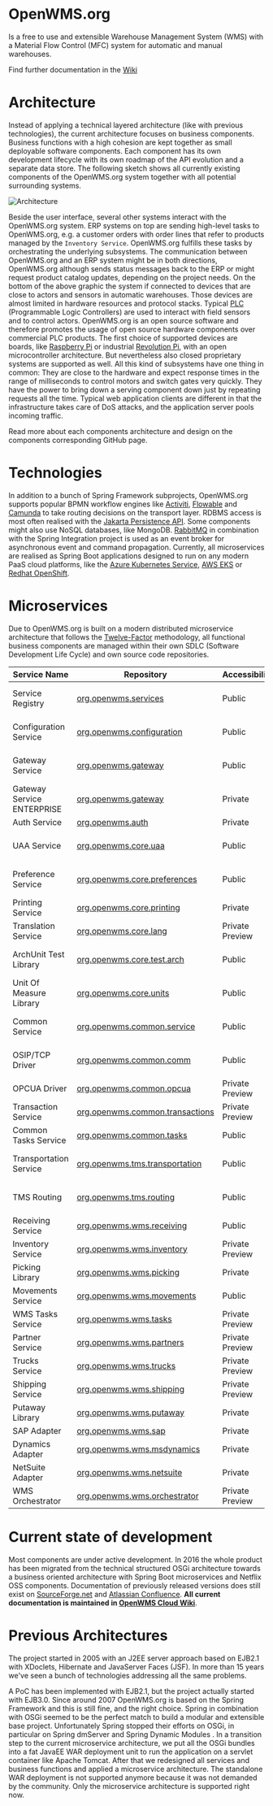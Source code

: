 OpenWMS.org
=====================

Is a free to use and extensible Warehouse Management System (WMS) with a Material Flow Control (MFC) system for automatic and manual
warehouses. 

Find further documentation in the [Wiki](https://wiki.openwms.cloud/projects/openwms/wiki/00-dot-02-business-services)

# Architecture
Instead of applying a technical layered architecture (like with previous technologies), the current architecture focuses on
business components. Business functions with a high cohesion are kept together as small deployable software components. Each
component has its own development lifecycle with its own roadmap of the API evolution and a separate data store. The following sketch shows
all currently existing components of the OpenWMS.org system together with all potential surrounding systems.

![Architecture][1]

Beside the user interface, several other systems interact with the OpenWMS.org system. ERP systems on top are sending high-level tasks
to OpenWMS.org, e.g. a customer orders with order lines that refer to products managed by the `Inventory Service`.
OpenWMS.org fulfills these tasks by orchestrating the underlying subsystems. The communication between OpenWMS.org and an ERP system might 
be in both directions, OpenWMS.org although sends status messages back to the ERP or might request product catalog updates, depending on the
project needs. On the bottom of the above graphic the system if connected to devices that are close to actors and sensors in automatic
warehouses. Those devices are almost limited in hardware resources and protocol stacks. Typical [PLC](https://en.wikipedia.org/wiki/Programmable_logic_controller)
(Programmable Logic Controllers) are used to interact with field sensors and to control actors. OpenWMS.org is an open source software and
therefore promotes the usage of open source hardware components over commercial PLC products. The first choice of supported devices
are boards, like [Raspberry Pi](https://www.raspberrypi.org/) or industrial [Revolution Pi](https://revolution.kunbus.com/), with an open
microcontroller architecture. But nevertheless also closed proprietary systems are supported as well. All this kind of subsystems have one
thing in common: They are close to the hardware and expect response times in the range of milliseconds to control motors and switch gates
very quickly. They have the power to bring down a serving component down just by repeating requests all the time. Typical web application
clients are different in that the infrastructure takes care of DoS attacks, and the application server pools incoming traffic.

Read more about each components architecture and design on the components corresponding GitHub page.

# Technologies
In addition to a bunch of Spring Framework subprojects, OpenWMS.org supports popular BPMN workflow engines like [Activiti](https://www.activiti.org),
[Flowable](https://www.flowable.org) and [Camunda](https://www.camunda.org) to take routing decisions on the transport layer.
RDBMS access is most often realised with the [Jakarta Persistence API](https://de.wikipedia.org/wiki/Jakarta_Persistence_API). Some
components might also use NoSQL databases, like MongoDB. [RabbitMQ](https://rabbitmq.com) in combination with the Spring Integration project
is used as an event broker for asynchronous event and command propagation. Currently, all microservices are realised as Spring Boot 
applications designed to run on any modern PaaS cloud platforms, like the [Azure Kubernetes Service](https://azure.microsoft.com/de-de/services/kubernetes-service), [AWS EKS](https://aws.amazon.com/eks) or [Redhat OpenShift](https://www.redhat.com/en/technologies/cloud-computing/openshift).

# Microservices
Due to OpenWMS.org is built on a modern distributed microservice architecture that follows the [Twelve-Factor](https://12factor.net)
methodology, all functional business components are managed within their own SDLC (Software Development Life Cycle) and own source code
repositories.

| Service Name               | Repository                                                                                    | Accessibility   | License    | Version                                                                                       |
|----------------------------|-----------------------------------------------------------------------------------------------|-----------------|------------|-----------------------------------------------------------------------------------------------|
| Service Registry           | [org.openwms.services](https://github.com/spring-labs/org.openwms.services)                   | Public          | Apache-2.0 | ![GitHub Release](https://img.shields.io/github/v/tag/spring-labs/org.openwms.services)       |
| Configuration Service      | [org.openwms.configuration](https://github.com/spring-labs/org.openwms.configuration)         | Public          | Apache-2.0 | ![GitHub Release](https://img.shields.io/github/v/tag/spring-labs/org.openwms.configuration)  |
| Gateway Service            | [org.openwms.gateway](https://github.com/spring-labs/org.openwms.gateway)                     | Public          | Apache-2.0 | ![GitHub Release](https://img.shields.io/github/v/tag/spring-labs/org.openwms.gateway)        |
| Gateway Service ENTERPRISE | [org.openwms.gateway](https://github.com/interface21-io/org.openwms.gateway)                  | Private         | GPLv3      |                                                                                               |
| Auth Service               | [org.openwms.auth](https://github.com/spring-labs/org.openwms.auth)                           | Private         | GPLv3      |                                                                                               |
| UAA Service                | [org.openwms.core.uaa](https://github.com/openwms/org.openwms.core.uaa)                       | Public          | Apache-2.0 | ![GitHub Release](https://img.shields.io/github/v/tag/openwms/org.openwms.core.uaa)           |
| Preference Service         | [org.openwms.core.preferences](https://github.com/openwms/org.openwms.core.preferences)       | Public          | Apache-2.0 | ![GitHub Release](https://img.shields.io/github/v/tag/openwms/org.openwms.core.preferences)   |
| Printing Service           | [org.openwms.core.printing](https://github.com/openwms/org.openwms.core.printing)             | Private         | GPLv3      |                                                                                               |
| Translation Service        | [org.openwms.core.lang](https://github.com/openwms/org.openwms.core.lang)                     | Private Preview | Apache-2.0 |                                                                                               |
| ArchUnit Test Library      | [org.openwms.core.test.arch](https://github.com/openwms/org.openwms.core.test.arch)           | Public          | Apache-2.0 | ![GitHub Release](https://img.shields.io/github/v/tag/openwms/org.openwms.core.test.arch)     |
| Unit Of Measure Library    | [org.openwms.core.units](https://github.com/openwms/org.openwms.core.units)                   | Public          | Apache-2.0 | ![GitHub Release](https://img.shields.io/github/v/tag/openwms/org.openwms.core.units)         |
| Common Service             | [org.openwms.common.service](https://github.com/openwms/org.openwms.common.service)           | Public          | Apache-2.0 | ![GitHub Release](https://img.shields.io/github/v/tag/openwms/org.openwms.common.service)     |
| OSIP/TCP Driver            | [org.openwms.common.comm](https://github.com/openwms/org.openwms.common.comm)                 | Public          | Apache-2.0 | ![GitHub Release](https://img.shields.io/github/v/tag/openwms/org.openwms.common.comm)        |
| OPCUA Driver               | [org.openwms.common.opcua](https://github.com/interface21-io/org.openwms.common.opcua)        | Private Preview | Apache-2.0 |                                                                                               |
| Transaction Service        | [org.openwms.common.transactions](https://github.com/openwms/org.openwms.common.transactions) | Private Preview | Apache-2.0 |                                                                                               |
| Common Tasks Service       | [org.openwms.common.tasks](https://github.com/openwms/org.openwms.common.tasks)               | Public          | Apache-2.0 |                                                                                               |
| Transportation Service     | [org.openwms.tms.transportation](https://github.com/openwms/org.openwms.tms.transportation)   | Public          | Apache-2.0 | ![GitHub Release](https://img.shields.io/github/v/tag/openwms/org.openwms.tms.transportation) |
| TMS Routing                | [org.openwms.tms.routing](https://github.com/openwms/org.openwms.tms.routing)                 | Public          | Apache-2.0 | ![GitHub Release](https://img.shields.io/github/v/tag/openwms/org.openwms.tms.routing)        |
| Receiving Service          | [org.openwms.wms.receiving](https://github.com/openwms/org.openwms.wms.receiving)             | Public          | Apache-2.0 |                                                                                               |
| Inventory Service          | [org.openwms.wms.inventory](https://github.com/interface21-io/org.openwms.wms.inventory)      | Private Preview | Apache-2.0 |                                                                                               |
| Picking Library            | [org.openwms.wms.picking](https://github.com/openwms/org.openwms.wms.picking)                 | Private         | GPLv3      |                                                                                               |
| Movements Service          | [org.openwms.wms.movements](https://github.com/openwms/org.openwms.wms.movements)             | Public          | Apache-2.0 |                                                                                               |
| WMS Tasks Service          | [org.openwms.wms.tasks](https://github.com/openwms/org.openwms.wms.tasks)                     | Private Preview | Apache-2.0 |                                                                                               |
| Partner Service            | [org.openwms.wms.partners](https://github.com/interface21-io/org.openwms.wms.partners)        | Private Preview | Apache-2.0 |                                                                                               |
| Trucks Service             | [org.openwms.wms.trucks](https://github.com/openwms/org.openwms.wms.trucks)                   | Private Preview | Apache-2.0 |                                                                                               |
| Shipping Service           | [org.openwms.wms.shipping](https://github.com/openwms/org.openwms.wms.shipping)               | Private Preview | Apache-2.0 |                                                                                               |
| Putaway Library            | [org.openwms.wms.putaway](https://github.com/openwms/org.openwms.wms.putaway)                 | Private         | GPLv3      |                                                                                               |
| SAP Adapter                | [org.openwms.wms.sap](https://github.com/openwms/org.openwms.wms.sap)                         | Private         | GPLv3      |                                                                                               |
| Dynamics Adapter           | [org.openwms.wms.msdynamics](https://github.com/openwms/org.openwms.wms.msdynamics)           | Private         | GPLv3      |                                                                                               |
| NetSuite Adapter           | [org.openwms.wms.netsuite](https://github.com/openwms/org.openwms.wms.netsuite)               | Private         | GPLv3      |                                                                                               |
| WMS Orchestrator           | [org.openwms.wms.orchestrator](https://github.com/openwms/org.openwms.wms.orchestrator)       | Private Preview | Apache-2.0 |                                                                                               |

[1]: src/docs/res/microservice_architecture.jpeg

# Current state of development
Most components are under active development. In 2016 the whole product has been migrated from the technical structured OSGi architecture
towards a business oriented architecture with Spring Boot microservices and Netflix OSS components. Documentation of previously released
versions does still exist on [SourceForge.net](http://openwms2005.sourceforge.net) and [Atlassian Confluence](https://openwms.atlassian.net/wiki).
**All current documentation is maintained in [OpenWMS Cloud Wiki](https://wiki.openwms.cloud)**.

# Previous Architectures
The project started in 2005 with an J2EE server approach based on EJB2.1 with XDoclets, Hibernate and JavaServer Faces (JSF). In more than
15 years we've seen a bunch of technologies addressing all the same problems.
 
A PoC has been implemented with EJB2.1, but the project actually started with EJB3.0. Since around 2007 OpenWMS.org is based on the Spring
Framework and this is still fine, and the right choice. Spring in combination with OSGi seemed to be the perfect match to build a modular
and extensible base project. Unfortunately Spring stopped their efforts on OSGi, in particular on Spring dmServer and Spring Dynamic Modules
. In a transition step to the current microservice architecture, we put all the OSGi bundles into a fat JavaEE WAR deployment unit to run
the application on a servlet container like Apache Tomcat. After that we redesigned all services and business functions and applied a
microservice architecture. The standalone WAR deployment is not supported anymore because it was not demanded by the community. Only the
microservice architecture is supported right now.
